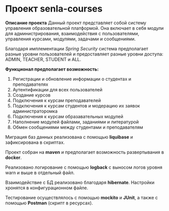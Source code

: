 # Проект senla-courses

**Описание проекта**
Данный проект представляет собой систему управления образовательной платформой. Она включает в себя модули для
администрирования, взаимодействия с пользователями, управления курсами, модулями, задачами и сообщениями.

Благодаря имплементации *Spring Security* cистема предполагает разные уровни пользователей и предоставляет разные уровни
доступа: ADMIN, TEACHER, STUDENT и ALL.

**Функционал предполагает возможность:**
1. Регистрации и обновление информации о студентах и преподавателях
2. Аутентификации для всех пользователей
3. Создание курсов
4. Подключения к курсам преподавателей
5. Подключения к курсам студентов и модерацию их заявок администраторомка
6. Подключения к курсам образавательных модулей
7. Наполнение модулей файлами, заданиями и литературой
8. Обмен сообщениями между студентами и преподавателям

Миграция баз данных реализована с помощью **liquibase** и зафиксирована в скриптах.

Проект собран на **maven** и предполагает возможность развертывания в **docker**.

Реализовано логирование с помощью **logback** с выносом логов уровня warn и выше в отдельный файл.

Взаимодействие с БД реализовано благодаря **hibernate**. Настройки хронятся в конфигурационном файле.

Тестирование осуществлялось с помощью **mockito** и **JUnit**, а также с помощью **Postman** (скрипт в ресурсах).
